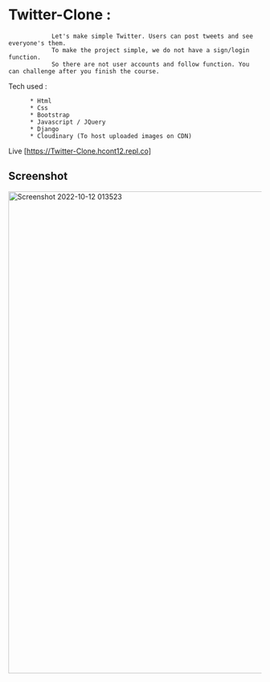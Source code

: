 # Twitter-Clone :

                Let's make simple Twitter. Users can post tweets and see everyone's them.
                To make the project simple, we do not have a sign/login function.
                So there are not user accounts and follow function. You can challenge after you finish the course.





Tech used :

          * Html
          * Css
          * Bootstrap
          * Javascript / JQuery
          * Django
          * Cloudinary (To host uploaded images on CDN)
          
          
 Live [https://Twitter-Clone.hcont12.repl.co]
 
 
## Screenshot

<img width="960" alt="Screenshot 2022-10-12 013523" src="https://user-images.githubusercontent.com/109692943/195258719-a4d19935-a6aa-472f-9775-22c4872fd9ba.png">

